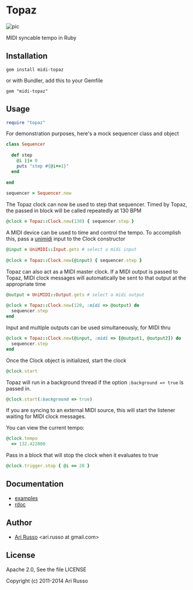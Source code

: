 # Topaz

![pic](http://img526.imageshack.us/img526/5781/topazt.jpg)

MIDI syncable tempo in Ruby

## Installation

`gem install midi-topaz`
  
  or with Bundler, add this to your Gemfile
  
`gem "midi-topaz"` 

## Usage

```ruby
require "topaz"
```

For demonstration purposes, here's a mock sequencer class and object

```ruby
class Sequencer
    
  def step
    @i ||= 0
    puts "step #{@i+=1}"
  end
      
end
  
sequencer = Sequencer.new
```

The Topaz clock can now be used to step that sequencer.  Timed by Topaz, the passed in block will be called repeatedly at 130 BPM

```ruby
@clock = Topaz::Clock.new(130) { sequencer.step }
```

A MIDI device can be used to time and control the tempo.  To accomplish this, pass a [unimidi](https://github.com/arirusso/unimidi) input to the Clock constructor   

```ruby
@input = UniMIDI::Input.gets # select a midi input 
  
@clock = Topaz::Clock.new(@input) { sequencer.step }
```
        
Topaz can also act as a MIDI master clock. If a MIDI output is passed to Topaz, MIDI clock messages will automatically be sent to that output at the appropriate time

```ruby
@output = UniMIDI::Output.gets # select a midi output 
  
@clock = Topaz::Clock.new(120, :midi => @output) do
  sequencer.step
end
```

Input and multiple outputs can be used simultaneously, for MIDI thru

```ruby
@clock = Topaz::Clock.new(@input, :midi => [@output1, @output2]) do 
  sequencer.step
end
```

Once the Clock object is initialized, start the clock

```ruby
@clock.start
```

Topaz will run in a background thread if the option `:background => true` is passed in.

```ruby
@clock.start(:background => true)
```

If you are syncing to an external MIDI source, this will start the listener waiting for MIDI clock messages.
  
You can view the current tempo:

```ruby
@clock.tempo
  => 132.422000
```
  
Pass in a block that will stop the clock when it evaluates to true

```ruby
@clock.trigger.stop { @i == 20 }
```
    
## Documentation

* [examples](http://github.com/arirusso/topaz/tree/master/examples)
* [rdoc](http://rdoc.info/gems/midi-topaz)

## Author

* [Ari Russo](http://github.com/arirusso) <ari.russo at gmail.com>

## License

Apache 2.0, See the file LICENSE

Copyright (c) 2011-2014 Ari Russo
